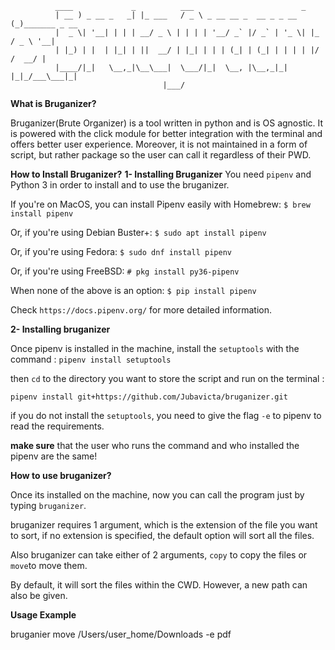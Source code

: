 


              ____             _          ___                        _
              | __ ) _ __ _   _| |_ ___   / _ \ _ __ __ _  __ _ _ __ (_)_______ _ __
              |  _ \| '__| | | | __/ _ \ | | | | '__/ _` |/ _` | '_ \| |_  / _ \ '__|
              | |_) | |  | |_| | ||  __/ | |_| | | | (_| | (_| | | | | |/ /  __/ |
              |____/|_|   \__,_|\__\___|  \___/|_|  \__, |\__,_|_| |_|_/___\___|_|
                                      |___/
                                      
**What is Bruganizer?**

Bruganizer(Brute Organizer) is a tool written in python and is OS agnostic. It is powered with the click module for better integration with the terminal and offers better user experience. Moreover, it is not maintained in a form of script, but rather package so the user can call it regardless of their PWD.

**How to Install Bruganizer?**
**1- Installing Bruganizer**
You need `pipenv` and Python 3 in order to install and to use the  bruganizer.

If you're on MacOS, you can install Pipenv easily with Homebrew:
`$ brew install pipenv`

Or, if you're using Debian Buster+:
`$ sudo apt install pipenv`

Or, if you're using Fedora:
`$ sudo dnf install pipenv`

Or, if you're using FreeBSD:
`# pkg install py36-pipenv`

When none of the above is an option:
`$ pip install pipenv`

Check `https://docs.pipenv.org/` for more detailed information.

**2- Installing bruganizer**

Once pipenv is installed in the machine, install the `setuptools` with the command : `pipenv install setuptools`

then `cd` to the directory you want to store the script and run on the terminal :

`pipenv install git+https://github.com/Jubavicta/bruganizer.git`

if you do not install the `setuptools`, you need to give the flag `-e` to pipenv to read the requirements.


**make sure** that the user who runs the command and who installed the pipenv are the same!


**How to use bruganizer?**

Once its installed on the machine, now you can call the program just by typing `bruganizer`.

bruganizer requires 1 argument, which is the extension of the file you want to sort, if no extension is specified, the default option will sort all the files.

Also bruganizer can take either of 2 arguments, `copy` to copy the files or `move`to move them.

By default, it will sort the files within the CWD. However, a new path can also be given.


**Usage Example**

bruganier move /Users/user_home/Downloads -e pdf



